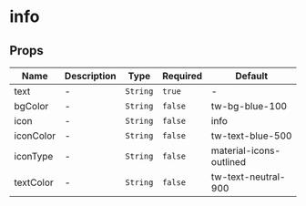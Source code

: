 # info

## Props

<!-- @vuese:info:props:start -->
|Name|Description|Type|Required|Default|
|---|---|---|---|---|
|text|-|`String`|`true`|-|
|bgColor|-|`String`|`false`|tw-bg-blue-100|
|icon|-|`String`|`false`|info|
|iconColor|-|`String`|`false`|tw-text-blue-500|
|iconType|-|`String`|`false`|material-icons-outlined|
|textColor|-|`String`|`false`|tw-text-neutral-900|

<!-- @vuese:info:props:end -->


